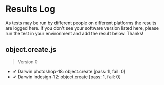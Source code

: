 # Results Log

As tests may be run by different people on different platforms the results are logged here. If you don't see your software version listed here, please run the test in your environment and add the result below. Thanks!

## object.create.js

> Version 0

- ✔ Darwin photoshop-18: object.create [pass: 1, fail: 0]
- ✔ Darwin indesign-12: object.create [pass: 1, fail: 0]
